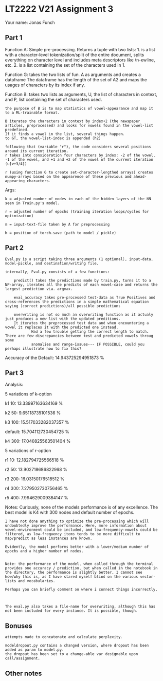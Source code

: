 # LT2222 V21 Assignment 3

Your name: Jonas Funch

## Part 1
Function A: Simple pre-processing. 
	Returns a tuple with two lists: 
		1. is a list with a character-level tokenization/split of the entire document, splits everything on character level and includes meta descriptors like \n-ewline, etc.
		2. is a list containing the set of the characters used in 1. 

Function G:
	takes the two lists of fun. A as arguments and creates a dataframe
	The dataframe has the length of the set of A2 and maps the usages of characters by its index if any.


Function B:
	takes two lists as arguments, U, the list of characters in context, and P, list containing the set of characters used.

	the purpose of B is to map statistics of vowel-appearance and map it to a ML-trainable format.

	B iterates the characters in context by index+2 (the newspaper articles, preprocessed) and looks for vowels found in the vowel-list predefined.
	If it finds a vowel in the list, several things happen.
	to GT, the vowel-list-index is appended (h2)

	following that (variable "r"), the code considers several positions around its current iteration.
	r takes into consideration four characters by index: -2 of the vowel, -1 of the vowel, and +1 and +2 of the vowel of the current iteration (u[v+3/4])

	r (using function G to create set-character-lengthed arrays) creates numpy-arrays based on the appearence of these previous and ahead-appearing characters. 

Args:

	k = adjusted number of nodes in each of the hidden layers of the NN seen in Train.py's model.

	r = adjusted number of epochs (training iteration loops/cycles for optimization)

	m = input-text-file taken by A for preprocessing

	h = position of torch.save (path to model / pickle)


## Part 2
	Eval.py is a script taking three arguments (1 optional), input-data, model-pickle, and destination/writing file.

	internally, Eval.py consists of a few functions:

		predict() takes the predictions made by train.py, turns it to a NP-array, iterates all the predicts of each vowel-case and returns the largest prediction via. argmax. 

		eval_accuracy takes pre-processed test-data as True Positives and cross-references the predictions in a simple mathematical equation saying (correct predictions)/all possible predictions

		overwriting is not so much an overwriting function as it actualy just produces a new list with the updated preditions.
		It iterates the preprocessed test data and when encountering a vowel it replaces it with the predicted one instead. 
				Had a few trouble getting the correct length to match. There are few discrepancies between test and predicted vowels throug some 
				anomalies and range-issues--- IF POSSIBLE, could you perhaps illustrate how to fix this? 


Accuracy of the Default:
	14.943725294951873 %

## Part 3
Analysis:

5 variations of k-option

k1 10: 13.33997163634169 %

k2 50: 9.65118735101536 %

k3 100: 15.517033282037357 %

default: 15.704112730454725 %

k4 300: 17.040825563501404 %


5 variations of r-option

r1 10: 12.182794725566518 %

r2 50: 13.902718686822968 %

r3 200: 16.03150176518512 %

r4 300: 7.279502730756465 %

r5 400: 7.994629009384147 %

Notes:
	Curiously, none of the models performance is of any excellence. The best model is K4 with 300 nodes and default number of epochs. 

	I have not done anything to optimize the pre-processing which will undoubtedly improve the performance. Here, more information about vowel-environment could be included, and low-frequency-vowels could be filtered, as low-frequency items tends to be more difficult to map/predict as less instances are known.

	Evidently, the model performs better with a lower/medium number of epochs and a higher number of nodes.


	Note: the performance of the model, when called through the terminal provides one accuracy / prediction, but when called in the notebook in the directory, the performance is slightly better. I cannot see how/why this is, as I have stared myself blind on the various vector-lists and vocabularies.

	Perhaps you can briefly comment on where i connect things incorrectly.



	The eval.py also takes a file-name for overwriting, although this has not been included for every instance. It is possible, though. 

## Bonuses

	attempts made to concatenate and calculate perplexity.

	modeldropout.py contains a changed version, where dropout has been added as param to model.py.
	the dropout has been set to a change-able var designable upon call/assignment.

## Other notes
